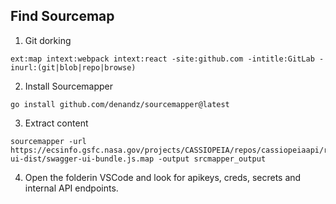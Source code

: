 Find Sourcemap 
---

1. Git dorking

```
ext:map intext:webpack intext:react -site:github.com -intitle:GitLab -inurl:(git|blob|repo|browse)
```

2. Install Sourcemapper

```
go install github.com/denandz/sourcemapper@latest
```

3. Extract content

```
sourcemapper -url https://ecsinfo.gsfc.nasa.gov/projects/CASSIOPEIA/repos/cassiopeiaapi/raw/node_modules/swagger-ui-dist/swagger-ui-bundle.js.map -output srcmapper_output
```

4. Open the folderin VSCode and look for apikeys, creds, secrets and internal API endpoints. 
